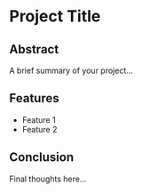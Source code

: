 # Project Title

## Abstract
A brief summary of your project...

## Features
- Feature 1
- Feature 2

## Conclusion
Final thoughts here...
